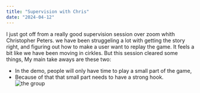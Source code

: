 ```yaml
---
title: "Supervision with Chris"
date: "2024-04-12"
---
```


I just got off from a really good supervision session over zoom whith Christopher Peters.
we have been struggeling a lot with getting the story right, and figuring out how to make a user want to replay the game. It feels a bit like we have been moving in cirkles. But this session cleared some things, My main take aways are these two:

- In the demo, people will only have time to play a small part of the game,
- Because of that that small part needs to have a strong hook.
  ![the group](/images/meetingChris.png)
